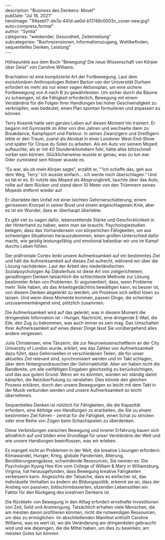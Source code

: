 \---  
description: "Business des Denkens: Move!"   
pubDate: "Jul 18, 2021"   
heroImage: "1f4eebf7-de7a-441d-ae0d-b11749c0003c_cover-new.jpg?auto=compress,format"   
author: "Syntia"   
categories: "weekender, Gesundheit, Zeiteinteilung"   
subcategories: "Buchrezensionen, Informationszugang, Wohlbefinden, sequentielles Denken, Leistung"   
\---  

Höhepunkte aus dem Buch "Bewegung! Die neue Wissenschaft von Körper über Geist" von Caroline Williams.

Brachiation ist eine komplizierte Art der Fortbewegung. Laut dem evolutionären Anthropologen Robert Barton von der Universität Durham erfordert es mehr als nur einen vagen Aktionsplan, um eine sichere Fortbewegung von A nach B zu gewährleisten. Um sicher durch die Bäume zu schwingen, ist die Fähigkeit erforderlich, Bewegung mit einem Verständnis für die Folgen Ihrer Handlungen bei hoher Geschwindigkeit zu verknüpfen, was bedeutet, einen Plan spontan formulieren und anpassen zu können.

Terry Kvasnik hatte sein ganzes Leben auf diesen Moment hin trainiert. Er begann mit Gymnastik im Alter von drei Jahren und wechselte dann zu Breakdance, Kampfsport und Parkour. In seinen Zwanzigern und Dreißigern lebte er den Traum, zuerst als Akrobat in einer Londoner West-End-Show und später für Cirque du Soleil zu arbeiten. Als ein Auto vor seinem Moped auftauchte, als er mit 40 Stundenkilometern fuhr, hätte alles blitzschnell vorbei sein können. Glücklicherweise wusste er genau, was zu tun war. Oder zumindest sein Körper wusste es.

"Es war, als ob mein Körper sagte", erzählt er, "'Ich schaffe das, geh aus dem Weg, Terry.' Ich wusste einfach... ich werde mich überschlagen." Und so tat er es. Er nutzte das Moped als Absprungbrett, tauchte über das Auto, rollte auf dem Rücken und stand dann 10 Meter von den Trümmern seines Mopeds entfernt wieder auf.

Er überlebte den Unfall mit einer leichten Gehirnerschütterung, einem gerissenen Knorpel in seiner Brust und einem angeschlagenen Knie, aber es ist ein Wunder, dass er überhaupt überlebte.

Es gibt viel zu sagen dafür, lebensrettende Stärke und Geschicklichkeit in der Hinterhand zu haben, wenn man sie braucht. Psychologiestudien belegen, dass das Vorhandensein von körperlichen Fähigkeiten, um aus schwierigen Situationen herauszukommen, einen großen Unterschied dafür macht, wie geistig leistungsfähig und emotional belastbar wir uns im Kampf durchs Leben fühlen.

Der präfrontale Cortex lenkt unsere Aufmerksamkeit auf ein bestimmtes Ziel und hält die Aufmerksamkeit auf dieses Ziel aufrecht, während wir über die Lösung nachdenken. Laut der Arbeit des niederländischen Sozialpsychologen Ap Dijksterhuis ist diese Art von zielgerichtetem, geradlinigem Denken tatsächlich die schlechteste Methode zur Lösung bestimmter Arten von Problemen. Er argumentiert, dass, wenn Probleme mehr Teile haben, als das Arbeitsgedächtnis bewältigen kann, es besser ist, von diesem Denken abgelenkt zu werden, um Prozesse sich selbst lösen zu lassen. Und wenn diese Momente kommen, passen Dinge, die scheinbar unzusammenhängend sind, plötzlich zusammen.

Die Aufmerksamkeit wird auf das gelenkt, was in diesem Moment die dringendste Information ist - Hunger, Nachricht, eine dringende E-Mail, die Eile, den Zug zu bekommen, was auch immer es sein mag. Das Umschalten Ihrer Aufmerksamkeit auf eines dieser Dinge lässt Sie vorübergehend alles andere vergessen.

Julia Christensen, eine Tänzerin, die zur Neurowissenschaftlerin an der City University of London wurde, erklärt, wie das Zahlen von Aufmerksamkeit dazu führt, dass Gehirnwellen in verschiedenen Teilen, die für unser aktuelles Ziel relevant sind, synchronisiert werden und im Takt schlagen, über dem Hintergrundrauschen der Gehirnaktivität. Aber wir haben nicht die Bandbreite, um alle vielfältigen Eingaben gleichzeitig zu berücksichtigen, und das aus gutem Grund: Wenn wir es könnten, würden wir ständig damit kämpfen, die Reizüberflutung zu verstehen. Dies könnte den gleichen Prozess erklären, durch den unsere Bewegungen so leicht mit dem Takt in der Musik verbunden werden und unsere Aufmerksamkeit so leicht übernehmen.

Sequentielles Denken ist nützlich für Fähigkeiten, die die Kapazität erfordern, eine Abfolge von Handlungen zu erarbeiten, die Sie zu einem bestimmten Ziel führen - zentral für die Fähigkeit, einen Schal zu stricken oder eine Reihe von Zügen beim Schachspielen zu überdenken.

Diese Verbindungen zwischen Bewegung und innerer Erfahrung bauen sich allmählich auf und bilden eine Grundlage für unser Verständnis der Welt und wie unsere Handlungen beeinflussen, was wir erleben.

Es mangelt nicht an Problemen in der Welt, die kreative Lösungen erfordern: Klimawandel, Hunger, Krieg, globale Pandemien, Alterung, Bevölkerungsengpässe, schwindende Ressourcen, Sie nennen es. Die Psychologin Kyung Hee Kim vom College of William & Mary in Williamsburg, Virginia, hat herausgefunden, dass Bewegung kreative Fähigkeiten verbessern kann. Angesichts der Tatsache, dass es einfacher ist, das individuelle Verhalten zu ändern als Bildungspolitik, erkennt sie an, dass der Anstieg von passiven, bildschirmbasierten, sitzenden Lebensstilen ein Faktor für den Rückgang des kreativen Denkens ist.

Die Rückkehr von Bewegung in den Alltag erfordert ernsthafte Investitionen von Zeit, Geld und Anstrengung. Tatsächlich erhalten viele Menschen, die am meisten davon profitieren könnten, nicht die notwendigen Ressourcen, um dies zu ermöglichen. Im abschließenden Manifest enthüllt Caroline Williams, was es wert ist, wo die Veränderung am dringendsten gebraucht wird und wie diejenigen, die die Mittel haben, um dies zu bewirken, am meisten Gutes tun können.